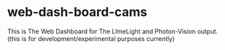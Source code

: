 # web-dash-board-cams
This is The Web Dashboard for The LImeLight and Photon-Vision output. (this is for development/experimental purposes currently)
